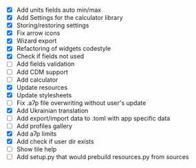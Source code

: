 - [x] Add units fields auto min/max
- [x] Add Settings for the calculator library
- [x] Storing/restoring settings
- [x] Fix arrow icons
- [x] Wizard export
- [x] Refactoring of widgets codestyle
- [x] Check if fields not used
- [ ] Add fields validation
- [ ] Add CDM support
- [ ] Add calculator
- [x] Update resources
- [x] Update stylesheets
- [ ] Fix .a7p file overwriting without user's update
- [x] Add Ukrainian translation
- [ ] Add export/import data to .toml with app specific data
- [ ] Add profiles gallery
- [x] Add a7p limits
- [x] Add check if user dir exists
- [ ] Show tile help
- [ ] Add setup.py that would prebuild resources.py from sources
